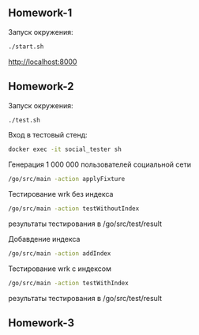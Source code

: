 ## Homework-1

Запуск окружения:
```bash
./start.sh
```

[http://localhost:8000](http://localhost:8000 "http://localhost:8000")

## Homework-2

Запуск окружения:
```bash
./test.sh
```

Вход в тестовый стенд:
```bash
docker exec -it social_tester sh
```

Генерация 1 000 000 пользователей социальной сети
```bash
/go/src/main -action applyFixture
```

Тестирование wrk без индекса
```bash
/go/src/main -action testWithoutIndex
```
результаты тестирования в /go/src/test/result

Добавдение индекса
```bash
/go/src/main -action addIndex
```

Тестирование wrk с индексом
```bash
/go/src/main -action testWithIndex
```
результаты тестирования в /go/src/test/result

## Homework-3